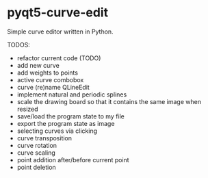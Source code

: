 # pyqt5-curve-edit
Simple curve editor written in Python.


TODOS:
* refactor current code (TODO)
* add new curve
* add weights to points
* active curve combobox
* curve (re)name QLineEdit
* implement natural and periodic splines
* scale the drawing board so that it contains the same image when resized
* save/load the program state to my file
* export the program state as image
* selecting curves via clicking
* curve transposition
* curve rotation
* curve scaling
* point addition after/before current point
* point deletion
